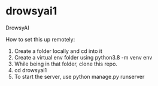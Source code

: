 # drowsyai1
DrowsyAI 

How to set this up remotely: 

1. Create a folder locally and cd into it
2. Create a virtual env folder using python3.8 -m venv env
3. While being in that folder, clone this repo.
4. cd drowsyai1 
5. To start the server, use python manage.py runserver
